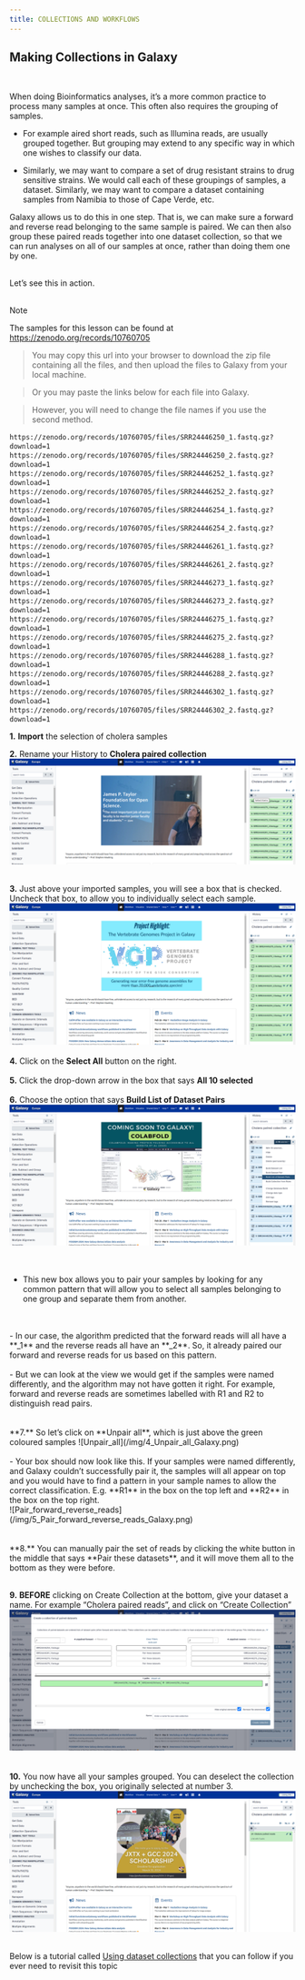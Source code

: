 ```yaml
---
title: COLLECTIONS AND WORKFLOWS
---
```

## Making Collections in Galaxy

<br>

When doing Bioinformatics analyses, it’s a more common practice to process many samples at once. This often also requires the grouping of samples. 
- For example aired short reads, such as Illumina reads, are usually grouped together. But grouping may extend to any specific way in which one wishes to classify our data. 


- Similarly, we may want to compare a set of drug resistant strains to drug sensitive strains. We would call each of these groupings of samples, a dataset. Similarly, we may want to compare a dataset containing samples from Namibia to those of Cape Verde, etc.


Galaxy allows us to do this in one step. That is, we can make sure a forward and reverse read belonging to the same sample is paired. We can then also group these paired reads together into one dataset collection, so that we can run analyses on all of our samples at once, rather than doing them one by one.

<br>
Let’s see this in action.
<br>

<br>

> [!NOTE]
>The samples for this lesson can be found at https://zenodo.org/records/10760705

> You may copy this url into your browser to download the zip file containing all the files, and then upload the files to Galaxy from your local machine.

> Or you may paste the links below for each file into Galaxy.

> However, you will need to change the file names if you use the second method.

```
https://zenodo.org/records/10760705/files/SRR24446250_1.fastq.gz?download=1
https://zenodo.org/records/10760705/files/SRR24446250_2.fastq.gz?download=1
https://zenodo.org/records/10760705/files/SRR24446252_1.fastq.gz?download=1
https://zenodo.org/records/10760705/files/SRR24446252_2.fastq.gz?download=1
https://zenodo.org/records/10760705/files/SRR24446254_1.fastq.gz?download=1
https://zenodo.org/records/10760705/files/SRR24446254_2.fastq.gz?download=1
https://zenodo.org/records/10760705/files/SRR24446261_1.fastq.gz?download=1
https://zenodo.org/records/10760705/files/SRR24446261_2.fastq.gz?download=1
https://zenodo.org/records/10760705/files/SRR24446273_1.fastq.gz?download=1
https://zenodo.org/records/10760705/files/SRR24446273_2.fastq.gz?download=1
https://zenodo.org/records/10760705/files/SRR24446275_1.fastq.gz?download=1
https://zenodo.org/records/10760705/files/SRR24446275_2.fastq.gz?download=1
https://zenodo.org/records/10760705/files/SRR24446288_1.fastq.gz?download=1
https://zenodo.org/records/10760705/files/SRR24446288_2.fastq.gz?download=1
https://zenodo.org/records/10760705/files/SRR24446302_1.fastq.gz?download=1
https://zenodo.org/records/10760705/files/SRR24446302_2.fastq.gz?download=1
```




**1.** **Import** the selection of cholera samples


**2.** Rename your History to **Cholera paired collection**
<br>
![checked_samples_Galaxy](/img/1_checked_samples_Galaxy.png)
<br>
<br>

**3.** Just above your imported samples, you will see a box that is checked.
<br>
Uncheck that box, to allow you to individually select each sample.
<br>
![UNchecked_samples_Galaxy](/img/2_UNchecked_samples_Galaxy.png)
<br>
<br>
**4.** Click on the **Select All** button on the right.
<br>
<br>
**5.** Click the drop-down arrow in the box that says **All 10 selected**
<br>
<br>
**6.** Choose the option that says **Build List of Dataset Pairs**
<br>
![Build_List_Dataset_Pairs](/img/3_Build_List_Dataset_Pairs_Galaxy.png)
<br>
<br>
<br>
- This new box allows you to pair your samples by looking for any common pattern that will allow you to select all samples belonging to one group and separate them from another.
<br>
<br>
- In our case, the algorithm predicted that the forward reads will all have a **_1** and the reverse reads all have an **_2**. So, it already paired our forward and reverse reads for us based on this pattern.
<br>
<br>
- But we can look at the view we would get if the samples were named differently, and the algorithm may not have gotten it right. For example, forward and reverse reads are sometimes labelled with R1 and R2 to distinguish read pairs.
<br>
<br>
<br>
**7.** So let’s click on **Unpair all**, which is just above the green coloured samples 
![Unpair_all](/img/4_Unpair_all_Galaxy.png)
<br>
<br>
- Your box should now look like this.
If your samples were named differently, and Galaxy couldn’t successfully pair it, the samples will all appear on top and you would have to find a pattern in your sample names to allow the correct classification. E.g. **R1** in the box on the top left and **R2** in the box on the top right.
<br>
![Pair_forward_reverse_reads](/img/5_Pair_forward_reverse_reads_Galaxy.png)
<br>
<br>
<br>
**8.** You can manually pair the set of reads by clicking the white button in the middle that says **Pair these datasets**, and it will move them all to the bottom as they were before.
<br>
<br>

**9.** **BEFORE** clicking on Create Collection at the bottom, give your dataset a name. For example “Cholera paired reads”, and click on “Create Collection”
![Create_collection](/img/6_Create_collection_Galaxy.png)
<br>
<br>
<br>
**10.** You now have all your samples grouped. You can deselect the collection by unchecking the box, you originally selected at number 3.
<br>
![Uncheck_box](/img/7_Uncheck_box_Galaxy.png)
<br>
<br>

Below is a tutorial called [Using dataset collections](https://training.galaxyproject.org/training-material/topics/galaxy-interface/tutorials/collections/tutorial.html) that you can follow if you ever need to revisit this topic

